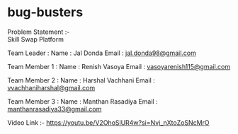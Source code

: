# bug-busters
 Problem Statement :-   
Skill Swap Platform

Team Leader :
Name :  Jal Donda
Email : jal.donda98@gmail.com

 Team Member 1 :
Name :  Renish Vasoya
Email : vasoyarenish115@gmail.com

Team Member 2 :
Name :  Harshal Vachhani
Email : vvachhaniharshal@gmail.com

Team Member 3 :
Name :  Manthan Rasadiya
Email : manthanrasadiya33@gmail.com

Video Link :-
https://youtu.be/V2OhoSlUR4w?si=Nvj_nXtoZoSNcMrO
